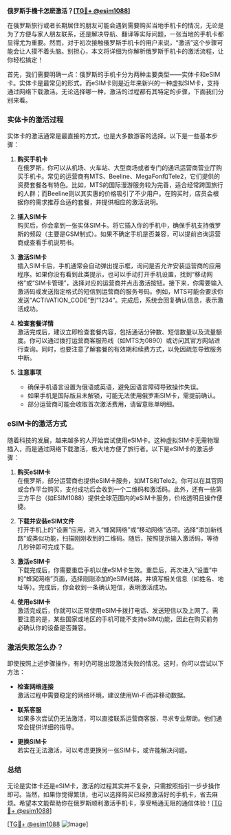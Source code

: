 **俄罗斯手機卡怎麽激活？[[TG💪+ @esim1088](https://t.me/s/esim1088)]**

在俄罗斯旅行或者长期居住的朋友可能会遇到需要购买当地手机卡的情况，无论是为了方便与家人朋友联系，还是解决导航、翻译等实际问题，一张当地的手机卡都显得尤为重要。然而，对于初次接触俄罗斯手机卡的用户来说，“激活”这个步骤可能会让人摸不着头脑。别担心，本文将详细为你解析俄罗斯手机卡的激活流程，让你轻松搞定！

首先，我们需要明确一点：俄罗斯的手机卡分为两种主要类型——实体卡和eSIM卡。实体卡是最常见的形式，而eSIM卡则是近年来新兴的一种虚拟SIM卡，支持通过网络下载激活。无论选择哪一种，激活的过程都有其特定的步骤，下面我们分别来看。

### 实体卡的激活过程

实体卡的激活通常是最直接的方式，也是大多数游客的选择。以下是一些基本步骤：

1. **购买手机卡**  
   在俄罗斯，你可以从机场、火车站、大型商场或者专门的通讯运营商营业厅购买手机卡。常见的运营商有MTS、Beeline、MegaFon和Tele2，它们提供的资费套餐各有特色。比如，MTS的国际漫游服务较为完善，适合经常跨国旅行的人群；而Beeline则以其实惠的价格吸引了不少用户。在购买时，店员会根据你的需求推荐合适的套餐，并提供相应的激活说明。

2. **插入SIM卡**  
   购买后，你会拿到一张实体SIM卡。将它插入你的手机中，确保手机支持俄罗斯的频段（主要是GSM制式）。如果不确定手机是否兼容，可以提前咨询运营商或查看手机说明书。

3. **激活SIM卡**  
   插入SIM卡后，手机通常会自动弹出提示框，询问是否允许安装运营商的应用程序。如果你没有看到此类提示，也可以手动打开手机设置，找到“移动网络”或“SIM卡管理”，选择对应的运营商并点击激活按钮。接下来，你需要输入激活码或发送指定格式的短信到运营商的服务号码。例如，MTS可能会要求你发送“ACTIVATION_CODE”到“1234”。完成后，系统会回复确认信息，表示激活成功。

4. **检查套餐详情**  
   激活完成后，建议立即检查套餐内容，包括通话分钟数、短信数量以及流量额度。你可以通过拨打运营商客服热线（如MTS为0890）或访问其官方网站进行查询。同时，也要注意了解套餐的有效期和续费方式，以免因疏忽导致服务中断。

5. **注意事项**  
   - 确保手机语言设置为俄语或英语，避免因语言障碍导致操作失误。
   - 如果手机是国际版且未解锁，可能无法使用俄罗斯SIM卡，需提前确认。
   - 部分运营商可能会收取首次激活费用，请留意账单明细。

### eSIM卡的激活方式

随着科技的发展，越来越多的人开始尝试使用eSIM卡。这种虚拟SIM卡无需物理插入，而是通过网络下载激活，极大地方便了旅行者。以下是eSIM卡的激活步骤：

1. **购买eSIM卡**  
   在俄罗斯，部分运营商也提供eSIM卡服务，如MTS和Tele2。你可以在其官网或合作平台购买，支付成功后会收到一个二维码和激活码。此外，还有一些第三方平台（如ESIM1088）提供全球范围内的eSIM卡服务，价格透明且操作便捷。

2. **下载并安装eSIM文件**  
   打开手机上的“设置”应用，进入“蜂窝网络”或“移动网络”选项。选择“添加新线路”或类似功能，扫描刚刚收到的二维码。随后，按照提示输入激活码，等待几秒钟即可完成下载。

3. **激活eSIM卡**  
   下载完成后，你需要重启手机以使eSIM卡生效。重启后，再次进入“设置”中的“蜂窝网络”页面，选择刚刚添加的eSIM线路，并填写相关信息（如姓名、地址等）。完成后，你会收到一条确认短信，表明激活成功。

4. **使用eSIM卡**  
   激活完成后，你就可以正常使用eSIM卡拨打电话、发送短信以及上网了。需要注意的是，某些国家或地区的手机可能不支持eSIM功能，因此在购买前务必确认你的设备是否兼容。

### 激活失败怎么办？

即使按照上述步骤操作，有时仍可能出现激活失败的情况。这时，你可以尝试以下方法：

- **检查网络连接**  
  激活过程中需要稳定的网络环境，建议使用Wi-Fi而非移动数据。

- **联系客服**  
  如果多次尝试仍无法激活，可以直接联系运营商客服，寻求专业帮助。他们通常会提供详细的指导。

- **更换SIM卡**  
  若实在无法激活，可以考虑更换另一张SIM卡，或许能解决问题。

### 总结

无论是实体卡还是eSIM卡，激活的过程其实并不复杂，只需按照指引一步步操作即可。当然，如果你觉得繁琐，也可以选择购买已经预激活好的手机卡，省去麻烦。希望本文能帮助你在俄罗斯顺利激活手机卡，享受畅通无阻的通信体验！[[TG💪+ @esim1088](https://t.me/s/esim1088)]  

[[TG💪+ @esim1088](https://t.me/s/esim1088) ![Image](https://i.postimg.cc/4NQfJmqS/Snipaste-2025-05-13-00-14-12.png)]